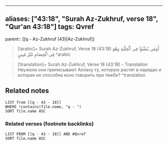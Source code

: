 
---
aliases: ["43:18", "Surah Az-Zukhruf, verse 18", "Qur'an 43:18"]
tags: Qvref
---

parent:: [[q - Az-Zukhruf (43)|Az-Zukhruf]]

> [!arabic]+ Surah Az-Zukhruf, Verse 18 (43:18)
> <span class="quran-arabic">أَوَمَن يُنَشَّؤُا۟ فِى ٱلْحِلْيَةِ وَهُوَ فِى ٱلْخِصَامِ غَيْرُ مُبِينٍ</span>
^arabic

> [!translation]+ Surah Az-Zukhruf, Verse 18 (43:18) - Translation
> Неужели они приписывают Аллаху ту, которую растят в нарядах и которая не способна ясно говорить при тяжбе?
^translation



## Related notes
```dataview
LIST from [[q - 43 - 18]]
WHERE !contains(file.name, "q - ")
SORT file.name ASC
```

### Related verses (footnote backlinks)
```dataview
LIST FROM [[q - 43 - 18]] AND #Qvref
SORT file.name ASC
```

